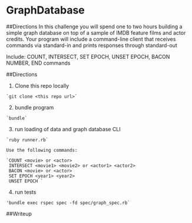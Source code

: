 # GraphDatabase

##Directions
  In this challenge you will spend one to two hours building a simple graph database on top of a sample of
  IMDB feature films and actor credits. Your program will include a command-line client that receives
  commands via standard-in and prints responses through standard-out
  
  Include: COUNT, INTERSECT, SET EPOCH, UNSET EPOCH, BACON NUMBER, END commands
  
##Directions
  1. Clone this repo locally 
    
    `git clone <this repo url>`
  
  2. bundle program
  
    `bundle`
  
  3. run loading of data and graph database CLI 
  
    `ruby runner.rb`
    
    Use the following commands: 
    
    `COUNT <movie> or <actor> 
     INTERSECT <movie1> <movie2> or <actor1> <actor2> 
     BACON <movie> or <actor> 
     SET EPOCH <year1> <year2> 
     UNSET EPOCH `
  
  4. run tests 
  
    'bundle exec rspec spec -fd spec/graph_spec.rb`
  
  ##Writeup 
  
    
  
  
